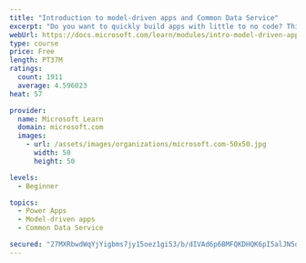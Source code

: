 ```yaml
---
title: "Introduction to model-driven apps and Common Data Service"
excerpt: "Do you want to quickly build apps with little to no code? This module will focus on the building blocks of Common Data Service and model-driven apps. These key components will help you build quick business apps in your organization."
webUrl: https://docs.microsoft.com/learn/modules/intro-model-driven-apps-common-data-service/
type: course
price: Free
length: PT37M
ratings:
  count: 1911
  average: 4.596023
heat: 57

provider:
  name: Microsoft Learn
  domain: microsoft.com
  images:
    - url: /assets/images/organizations/microsoft.com-50x50.jpg
      width: 50
      height: 50

levels:
  - Beginner

topics:
  - Power Apps
  - Model-driven apps
  - Common Data Service

secured: "27MXRbwdWqYjYigbms7jy15oez1gi53/b/dIVAd6p6BMFQKDHQK6pI5alJN5o/4TUF34J8CbCmlNB0qBYXv19tbV0cal2XyI9G+3ZVhZNKURL2PPUqhIKQwwPoSvSPuu77sNX7PwOyKrTgKzGAo1FI9e7kR0k1nvlaynLA6Pkkxu3PHFo2nJAaMxRgf6RRBYXLyqFbzyX019CJAhyjj20N1uKJIzaAuVgnXqLadJCMCIYOHZok2x1oiS72LJBJ3PqMpM+7uQX4DZxmjUV8jnlduvABJ1g9GWmC1USnZpkAhj17SYgoSTOkxqz65lg7kQa0lH3OKSsJ8HKXQxxz21scXoSJhPwCGSaDIFcQ76eeBix/LJHb7Iwy3D42u6DWzrJmmy7Ks4PCJH+N5wJ7p9rLTBqJlBaF17NH3FS8oOD7w=;SwJcCF8PDSajTcUusTmUnA=="
---
```


